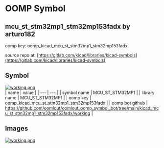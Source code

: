 # OOMP Symbol  
## mcu_st_stm32mp1_stm32mp153fadx  by arturo182  
  
oomp key: oomp_kicad_mcu_st_stm32mp1_stm32mp153fadx  
  
source repo at: [https://gitlab.com/kicad/libraries/kicad-symbols](https://gitlab.com/kicad/libraries/kicad-symbols)  
## Symbol  
  
[![working.png](working_600.png)](working.png)  
| name | value | 
| --- | --- | 
| symbol name | MCU_ST_STM32MP1 | 
| library name | MCU_ST_STM32MP1 | 
| oomp key | oomp_kicad_mcu_st_stm32mp1_stm32mp153fadx | 
| oomp bot github | https://github.com/oomlout/oomlout_oomp_symbol_bot/tree/main/kicad_mcu_st_stm32mp1_stm32mp153fadx/working | 
## Images  
  
[![working.png](working_140.png)](working.png)  
